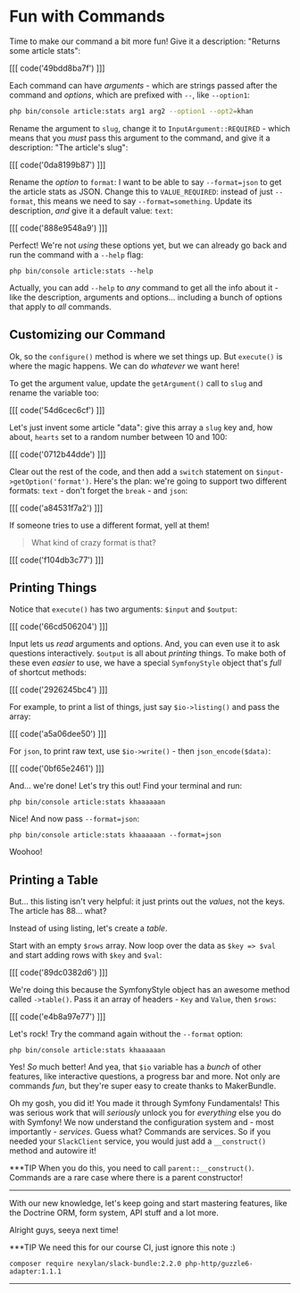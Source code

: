 # Fun with Commands

Time to make our command a bit more fun! Give it a description: "Returns some
article stats":

[[[ code('49bdd8ba7f') ]]]

Each command can have *arguments* - which are strings passed after the command
and *options*, which are prefixed with `--`, like `--option1`:

```bash
php bin/console article:stats arg1 arg2 --option1 --opt2=khan
```

Rename the argument to `slug`, change it to `InputArgument::REQUIRED` - which
means that you *must* pass this argument to the command, and give it a description:
"The article's slug":

[[[ code('0da8199b87') ]]]

Rename the *option* to `format`: I want to be able to say `--format=json` to get
the article stats as JSON. Change this to `VALUE_REQUIRED`: instead of just `--format`,
this means we need to say `--format=something`. Update its description, *and*
give it a default value: `text`:

[[[ code('888e9548a9') ]]]

Perfect! We're not *using* these options yet, but we can already go back and run
the command with a `--help` flag:

```terminal
php bin/console article:stats --help
```

Actually, you can add `--help` to *any* command to get all the info about it - like
the description, arguments and options... including a bunch of options that apply
to *all* commands.

## Customizing our Command

Ok, so the `configure()` method is where we set things up. But `execute()` is where
the magic happens. We can do *whatever* we want here!

To get the argument value, update the `getArgument()` call to `slug` and rename
the variable too:

[[[ code('54d6cec6cf') ]]]

Let's just invent some article "data": give this array a `slug` key and, how about,
`hearts` set to a random number between 10 and 100:

[[[ code('0712b44dde') ]]]

Clear out the rest of the code, and then add a `switch` statement on
`$input->getOption('format')`. Here's the plan: we're going to support two different
formats: `text` - don't forget the `break` - and `json`:

[[[ code('a84531f7a2') ]]]

If someone tries to use a different format, yell at them!

> What kind of crazy format is that?

[[[ code('f104db3c77') ]]]

## Printing Things

Notice that `execute()` has two arguments: `$input` and `$output`:

[[[ code('66cd506204') ]]]

Input lets us *read* arguments and options. And, you can even use it to ask questions
interactively. `$output` is all about *printing* things. To make both of these
even *easier* to use, we have a special `SymfonyStyle` object that's *full* of
shortcut methods:

[[[ code('2926245bc4') ]]]

For example, to print a list of things, just say `$io->listing()` and pass the
array:

[[[ code('a5a06dee50') ]]]

For `json`, to print raw text, use `$io->write()` - then `json_encode($data)`:

[[[ code('0bf65e2461') ]]]

And... we're done! Let's try this out! Find your terminal and run:

```terminal
php bin/console article:stats khaaaaaan
```

Nice! And now pass `--format=json`:

```terminal-silent
php bin/console article:stats khaaaaaan --format=json
```

Woohoo!

## Printing a Table

But... this listing isn't very helpful: it just prints out the *values*, not the
keys. The article has 88... what?

Instead of using listing, let's create a *table*. 

Start with an empty `$rows` array. Now loop over the data as `$key => $val` and
start adding rows with `$key` and `$val`:

[[[ code('89dc0382d6') ]]]

We're doing this because the SymfonyStyle object has an awesome method called
`->table()`. Pass it an array of headers - `Key` and `Value`, then `$rows`:

[[[ code('e4b8a97e77') ]]]

Let's rock! Try the command again without the `--format` option:

```terminal-silent
php bin/console article:stats khaaaaaan
```

Yes! *So* much better! And yea, that `$io` variable has a *bunch* of other features,
like interactive questions, a progress bar and more. Not only are commands *fun*,
but they're super easy to create thanks to MakerBundle.

Oh my gosh, you did it! You made it through Symfony Fundamentals! This was serious
work that will *seriously* unlock you for *everything* else you do with Symfony!
We now understand the configuration system and - most importantly - *services*.
Guess what? Commands are services. So if you needed your `SlackClient` service,
you would just add a `__construct()` method and autowire it!

***TIP
When you do this, you need to call `parent::__construct()`. Commands are a rare
case where there is a parent constructor!
***

With our new knowledge, let's keep going and start mastering features, like the
Doctrine ORM, form system, API stuff and a lot more.

Alright guys, seeya next time!

***TIP
We need this for our course CI, just ignore this note :)

```terminal
composer require nexylan/slack-bundle:2.2.0 php-http/guzzle6-adapter:1.1.1
```
***
